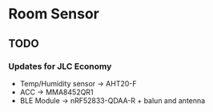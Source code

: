 # Room Sensor

## TODO

### Updates for JLC Economy

- Temp/Humidity sensor -> AHT20-F
- ACC -> MMA8452QR1
- BLE Module -> nRF52833-QDAA-R + balun and antenna
